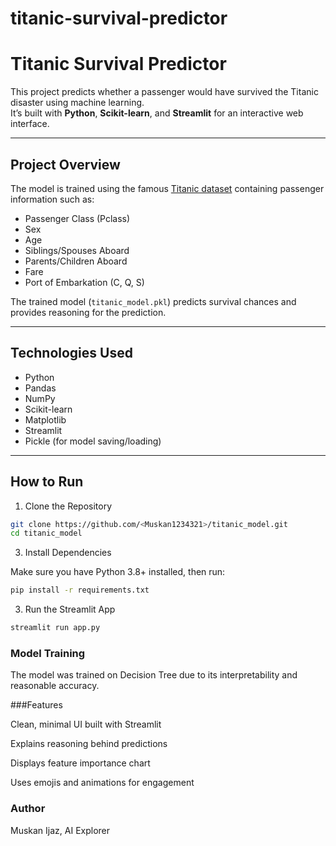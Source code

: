 # titanic-survival-predictor
# Titanic Survival Predictor

This project predicts whether a passenger would have survived the Titanic disaster using machine learning.  
It’s built with **Python**, **Scikit-learn**, and **Streamlit** for an interactive web interface.

---

## Project Overview
The model is trained using the famous [Titanic dataset](https://www.kaggle.com/c/titanic) containing passenger information such as:
- Passenger Class (Pclass)
- Sex
- Age
- Siblings/Spouses Aboard
- Parents/Children Aboard
- Fare
- Port of Embarkation (C, Q, S)

The trained model (`titanic_model.pkl`) predicts survival chances and provides reasoning for the prediction.

---

## Technologies Used
- Python 
- Pandas  
- NumPy  
- Scikit-learn  
- Matplotlib  
- Streamlit  
- Pickle (for model saving/loading)

---

##  How to Run

1) Clone the Repository
```bash
git clone https://github.com/<Muskan1234321>/titanic_model.git
cd titanic_model
```
3) Install Dependencies

Make sure you have Python 3.8+ installed, then run:
```bash
pip install -r requirements.txt
```
3) Run the Streamlit App
```bash
streamlit run app.py
```
### Model Training

The model was trained on Decision Tree due to its interpretability and reasonable accuracy.

###Features

Clean, minimal UI built with Streamlit

Explains reasoning behind predictions

Displays feature importance chart

Uses emojis and animations for engagement 

### Author
Muskan Ijaz, 
AI Explorer
